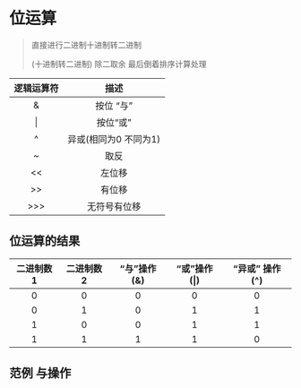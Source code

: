 # 位运算

> 直接进行二进制十进制转二进制
>
> (十进制转二进制) 除二取余 最后倒着排序计算处理

| 逻辑运算符 |         描述          |
| :--------: | :-------------------: |
|     &      |       按位 “与”       |
|     \|     |       按位“或”        |
|     ^      | 异或(相同为0 不同为1) |
|     ~      |         取反          |
|     <<     |        左位移         |
|     >>     |        有位移         |
|    >>>     |     无符号有位移      |

## 位运算的结果

| 二进制数1 | 二进制数2 | “与”操作(&) | “或”操作(\|) | “异或” 操作 (^) |
| :-------: | :-------: | :---------: | :----------: | :-------------: |
|     0     |     0     |      0      |      0       |        0        |
|     0     |     1     |      0      |      1       |        1        |
|     1     |     0     |      0      |      1       |        1        |
|     1     |     1     |      1      |      1       |        0        |

## 范例 与操作
